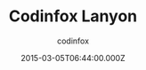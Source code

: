---
title: Codinfox Lanyon
github: https://github.com/codinfox/codinfox-lanyon
demo: https://codinfox.github.io/
author: codinfox
ssg:
  - Jekyll
cms:
  - No Cms
date: 2015-03-05T06:44:00.000Z
description: Another jekyll templated based on lanyon
stale: true
---
